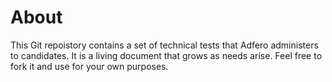 # About

This Git repoistory contains a set of technical tests that Adfero administers to candidates. It is a living document that grows as needs arise. Feel free to fork it and use for your own purposes.